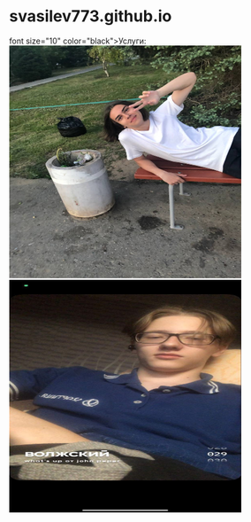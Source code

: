 # svasilev773.github.io
<html>
 <head>
  <meta charset="utf-8">
 </head>
 <body>
  <p>
  font size="10" color="black">Услуги:
<img src="photo_2022-09-10_13-25-15.jpg" alt="Фотография 1" width="420" height="420">
<img src="photo_2022-09-10_13-28-27.jpg" alt="Фотография 1" width="420" height="420">
  </p>
 </body>
</html>
